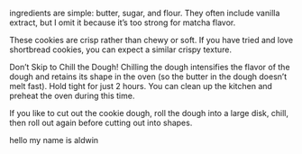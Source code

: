 ingredients are simple: butter, sugar, and flour. They often include vanilla extract, but I omit it because it’s too strong for matcha flavor.

These cookies are crisp rather than chewy or soft. If you have tried and love shortbread cookies, you can expect a similar crispy texture.

Don’t Skip to Chill the Dough!
Chilling the dough intensifies the flavor of the dough and retains its shape in the oven (so the butter in the dough doesn’t melt fast). Hold tight for just 2 hours. You can clean up the kitchen and preheat the oven during this time.

If you like to cut out the cookie dough, roll the dough into a large disk, chill, then roll out again before cutting out into shapes.


hello my name is aldwin